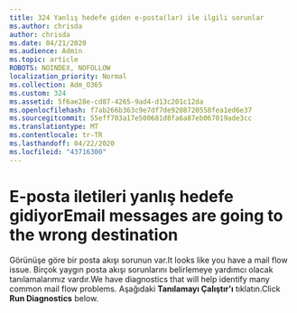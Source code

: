 ```yaml
---
title: 324 Yanlış hedefe giden e-posta(lar) ile ilgili sorunlar
ms.author: chrisda
author: chrisda
ms.date: 04/21/2020
ms.audience: Admin
ms.topic: article
ROBOTS: NOINDEX, NOFOLLOW
localization_priority: Normal
ms.collection: Adm_O365
ms.custom: 324
ms.assetid: 5f6ae28e-cd87-4265-9ad4-d13c201c12da
ms.openlocfilehash: f7ab266b363c9e7df7de9208720558fea1ed6e37
ms.sourcegitcommit: 55eff703a17e500681d8fa6a87eb067019ade3cc
ms.translationtype: MT
ms.contentlocale: tr-TR
ms.lasthandoff: 04/22/2020
ms.locfileid: "43716300"
---
```

# <a name="email-messages-are-going-to-the-wrong-destination"></a><span data-ttu-id="bfedf-102">E-posta iletileri yanlış hedefe gidiyor</span><span class="sxs-lookup"><span data-stu-id="bfedf-102">Email messages are going to the wrong destination</span></span>

<span data-ttu-id="bfedf-103">Görünüşe göre bir posta akışı sorunun var.</span><span class="sxs-lookup"><span data-stu-id="bfedf-103">It looks like you have a mail flow issue.</span></span> <span data-ttu-id="bfedf-104">Birçok yaygın posta akışı sorunlarını belirlemeye yardımcı olacak tanılamalarımız vardır.</span><span class="sxs-lookup"><span data-stu-id="bfedf-104">We have diagnostics that will help identify many common mail flow problems.</span></span> <span data-ttu-id="bfedf-105">Aşağıdaki **Tanılamayı Çalıştır'ı** tıklatın.</span><span class="sxs-lookup"><span data-stu-id="bfedf-105">Click **Run Diagnostics** below.</span></span>
